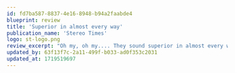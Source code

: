 ```yaml
---
id: fd7ba587-8837-4e16-8948-b94a2faabde4
blueprint: review
title: 'Superior in almost every way'
publication_name: 'Stereo Times'
logo: st-logo.png
review_excerpt: "Oh my, oh my.... They sound superior in almost every way to two sets of $22k cables I have in place that retail for $22k each! They're absolutely stunning!"
updated_by: 63f13f7c-2a11-499f-b033-ad0f353c2031
updated_at: 1719519697
---
```

